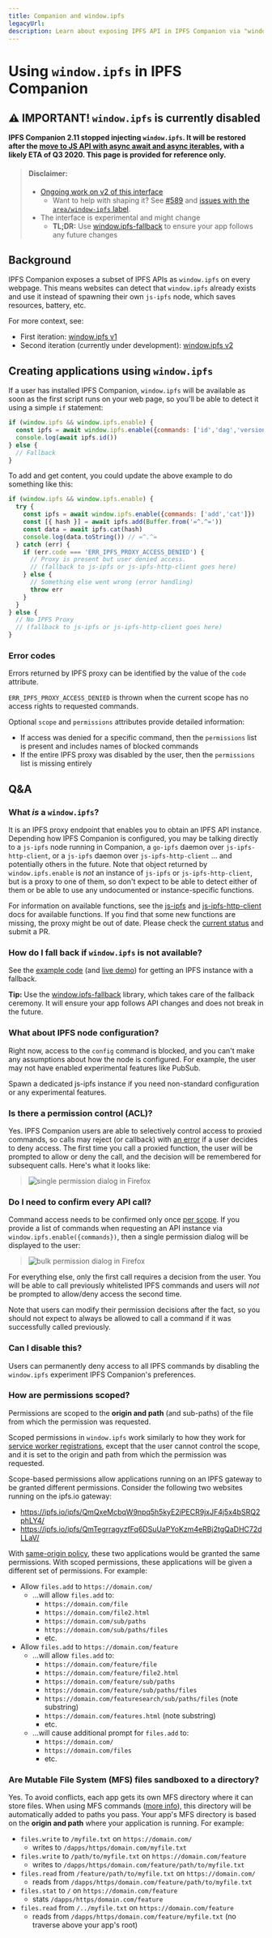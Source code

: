 ```yaml
---
title: Companion and window.ipfs
legacyUrl:
description: Learn about exposing IPFS API in IPFS Companion via "window.ipfs".
---
```


# Using `window.ipfs` in IPFS Companion

## **⚠️ IMPORTANT! `window.ipfs` is currently disabled**

**IPFS Companion 2.11 stopped injecting  `window.ipfs`. It will be restored after the [move to JS API with async await and async iterables](https://github.com/ipfs-shipyard/ipfs-companion/issues/843), with a likely ETA of Q3 2020. This page is provided for reference only.**

> #### Disclaimer:
> - [Ongoing work on v2 of this interface](https://github.com/ipfs-shipyard/ipfs-companion/issues/589)
>   - Want to help with shaping it? See [#589](https://github.com/ipfs-shipyard/ipfs-companion/issues/589) and [issues with the `area/window-ipfs` label](https://github.com/ipfs-shipyard/ipfs-companion/labels/area%2Fwindow-ipfs).
> - The interface is experimental and might change
>   - **TL;DR:** Use [window.ipfs-fallback](https://www.npmjs.com/package/window.ipfs-fallback) to ensure your app follows any future changes

## Background

IPFS Companion exposes a subset of IPFS APIs as `window.ipfs` on every webpage. This means websites can detect that `window.ipfs` already exists and use it instead of spawning their own `js-ipfs` node, which saves resources, battery, etc.

For more context, see:
- First iteration: [window.ipfs v1](https://github.com/ipfs-shipyard/ipfs-companion/issues/330)
- Second iteration (currently under development): [window.ipfs v2](https://github.com/ipfs-shipyard/ipfs-companion/issues/589)

## Creating applications using `window.ipfs`

If a user has installed IPFS Companion, `window.ipfs` will be available as soon as the first script runs on your web page, so you'll be able to detect it using a simple `if` statement:

```js
if (window.ipfs && window.ipfs.enable) {
  const ipfs = await window.ipfs.enable({commands: ['id','dag','version']})
  console.log(await ipfs.id())
} else {
  // Fallback
}
```

To add and get content, you could update the above example to do something like this:

```js
if (window.ipfs && window.ipfs.enable) {
  try {
    const ipfs = await window.ipfs.enable({commands: ['add','cat']})
    const [{ hash }] = await ipfs.add(Buffer.from('=^.^='))
    const data = await ipfs.cat(hash)
    console.log(data.toString()) // =^.^=
  } catch (err) {
    if (err.code === 'ERR_IPFS_PROXY_ACCESS_DENIED') {
      // Proxy is present but user denied access.
      // (fallback to js-ipfs or js-ipfs-http-client goes here)
    } else {
      // Something else went wrong (error handling)
      throw err
    }
  }
} else {
  // No IPFS Proxy
  // (fallback to js-ipfs or js-ipfs-http-client goes here)
}
```

### Error codes

Errors returned by IPFS proxy can be identified by the value of the `code` attribute.

`ERR_IPFS_PROXY_ACCESS_DENIED` is thrown when the current scope has no access rights to requested commands.

Optional `scope` and `permissions` attributes provide detailed information:
 - If access was denied for a specific command, then the `permissions` list is present and includes names of blocked commands
 - If the entire IPFS proxy was disabled by the user, then the `permissions` list is missing entirely

## Q&A

### What _is_ a `window.ipfs`?

It is an IPFS proxy endpoint that enables you to obtain an IPFS API instance. Depending how IPFS Companion is configured, you may be talking directly to a `js-ipfs` node running in Companion, a `go-ipfs` daemon over `js-ipfs-http-client`, or a `js-ipfs` daemon over `js-ipfs-http-client` ... and potentially others in the future. Note that object returned by `window.ipfs.enable` is _not_ an instance of `js-ipfs` or `js-ipfs-http-client`, but is a proxy to one of them, so don't expect to be able to detect either of them or be able to use any undocumented or instance-specific functions.

For information on available functions, see the [js-ipfs](https://github.com/ipfs/js-ipfs) and [js-ipfs-http-client](https://github.com/ipfs/js-ipfs-http-client) docs for available functions. If you find that some new functions are missing, the proxy might be out of date. Please check the [current status](https://github.com/tableflip/ipfs-postmsg-proxy#current-status) and submit a PR.

### How do I fall back if `window.ipfs` is not available?

See the [example code](examples/window.ipfs-fallback.html) (and [live demo](https://ipfs-shipyard.github.io/ipfs-companion/examples/window.ipfs-fallback.html)) for getting an IPFS instance with a fallback.

**Tip:** Use the [window.ipfs-fallback](https://www.npmjs.com/package/window.ipfs-fallback) library, which takes care of the fallback ceremony. It will ensure your app follows API changes and does not break in the future.

### What about IPFS node configuration?

Right now, access to the `config` command is blocked, and you can't make any assumptions about how the node is configured. For example, the user may not have enabled experimental features like PubSub.

Spawn a dedicated js-ipfs instance if you need non-standard configuration or any experimental features.

### Is there a permission control (ACL)?

Yes. IPFS Companion users are able to selectively control access to proxied commands, so calls may reject (or callback) with [an error](#error-codes) if a user decides to deny access. The first time you call a proxied function, the user will be prompted to allow or deny the call, and the decision will be remembered for subsequent calls. Here's what it looks like:

> ![single permission dialog in Firefox](https://user-images.githubusercontent.com/152863/36159691-3cf44eea-10d7-11e8-81d1-988dfd70a2f7.png)

### Do I need to confirm every API call?

Command access needs to be confirmed only once [per scope](#how-are-permissions-scoped). If you provide a list of commands when requesting an API instance via `window.ipfs.enable({commands})`, then a single permission dialog will be displayed to the user:

> ![bulk permission dialog in Firefox](https://user-images.githubusercontent.com/157609/49878977-3d475780-fe29-11e8-9da9-2540bb2c8d9f.png)

For everything else, only the first call requires a decision from the user. You will be able to call previously whitelisted IPFS commands and users will _not_ be prompted to allow/deny access the second time.

Note that users can modify their permission decisions after the fact, so you should not expect to always be allowed to call a command if it was successfully called previously.

### Can I disable this?

Users can permanently deny access to all IPFS commands by disabling the `window.ipfs` experiment IPFS Companion's preferences.

### How are permissions scoped?

Permissions are scoped to the **origin and path** (and sub-paths) of the file from which the permission was requested.

Scoped permissions in `window.ipfs` work similarly to how they work for [service worker registrations](https://developer.mozilla.org/en-US/docs/Web/API/ServiceWorkerContainer/register#Examples), except that the user cannot control the scope, and it is set to the origin and path from which the permission was requested.

Scope-based permissions allow applications running on an IPFS gateway to be granted different permissions. Consider the following two websites running on the ipfs.io gateway:

* https://ipfs.io/ipfs/QmQxeMcbqW9npq5h5kyE2iPECR9jxJF4j5x4bSRQ2phLY4/
* https://ipfs.io/ipfs/QmTegrragyzfFq6DSuUaPYoKzm4eRBj2tgQaDHC72dLLaV/

With [same-origin policy](https://developer.mozilla.org/en-US/docs/Web/Security/Same-origin_policy), these two applications would be granted the same permissions. With scoped permissions, these applications will be given a different set of permissions. For example:

* Allow `files.add` to `https://domain.com/`
    * ...will allow `files.add` to:
        * `https://domain.com/file`
        * `https://domain.com/file2.html`
        * `https://domain.com/sub/paths`
        * `https://domain.com/sub/paths/files`
        * etc.
* Allow `files.add` to `https://domain.com/feature`
    * ...will allow `files.add` to:
        * `https://domain.com/feature/file`
        * `https://domain.com/feature/file2.html`
        * `https://domain.com/feature/sub/paths`
        * `https://domain.com/feature/sub/paths/files`
        * `https://domain.com/featuresearch/sub/paths/files` (note substring)
        * `https://domain.com/features.html` (note substring)
        * etc.
    * ...will cause additional prompt for `files.add` to:
        * `https://domain.com/`
        * `https://domain.com/files`
        * etc.

### Are Mutable File System (MFS) files sandboxed to a directory?

Yes. To avoid conflicts, each app gets its own MFS directory where it can store files. When using MFS commands ([more info](https://github.com/ipfs/interface-ipfs-core/blob/master/SPEC/FILES.md#mutable-file-system)), this directory will be automatically added to paths you pass. Your app's MFS directory is based on the **origin and path** where your application is running. For example:

* `files.write` to `/myfile.txt` on `https://domain.com/`
    * writes to `/dapps/https/domain.com/myfile.txt`
* `files.write` to `/path/to/myfile.txt` on `https://domain.com/feature`
    * writes to `/dapps/https/domain.com/feature/path/to/myfile.txt`
* `files.read` from `/feature/path/to/myfile.txt` on `https://domain.com/`
    * reads from `/dapps/https/domain.com/feature/path/to/myfile.txt`
* `files.stat` to `/` on `https://domain.com/feature`
    * stats `/dapps/https/domain.com/feature`
* `files.read` from `/../myfile.txt` on `https://domain.com/feature`
    * reads from `/dapps/https/domain.com/feature/myfile.txt` (no traverse above your app's root)
